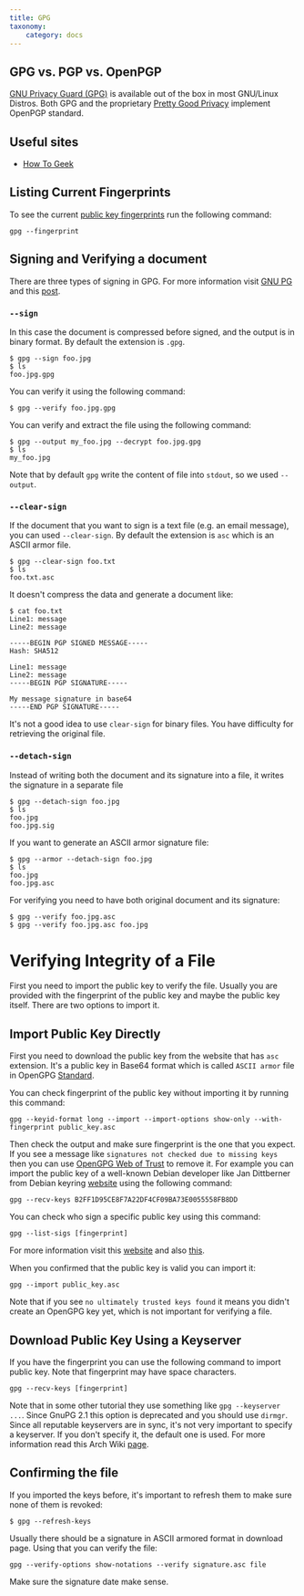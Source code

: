 ```yaml
---
title: GPG
taxonomy:
    category: docs
---
```


## GPG vs. PGP vs. OpenPGP

[GNU Privacy Guard (GPG)](https://en.wikipedia.org/wiki/GNU_Privacy_Guard) is available out of the box in most GNU/Linux Distros. Both GPG and the proprietary [Pretty Good Privacy](https://en.wikipedia.org/wiki/Pretty_Good_Privacy) implement OpenPGP standard.

## Useful sites

* [How To Geek](https://www.howtogeek.com/427982/how-to-encrypt-and-decrypt-files-with-gpg-on-linux/)

## Listing Current Fingerprints

To see the current [public key fingerprints](https://en.wikipedia.org/wiki/Public_key_fingerprint) run the following command:

```
gpg --fingerprint
```

## Signing and Verifying a document

There are three types of signing in GPG. For more information visit [GNU PG](https://www.gnupg.org/gph/en/manual/x135.html) and this [post](https://superuser.com/questions/1579649/how-to-fix-warning-not-a-detached-signature).

### `--sign`

In this case the document is compressed before signed, and the output is in binary format. By default the extension is `.gpg`.

```
$ gpg --sign foo.jpg
$ ls
foo.jpg.gpg
```

You can verify it using the following command:

```
$ gpg --verify foo.jpg.gpg
```

You can verify and extract the file using the following command:

```
$ gpg --output my_foo.jpg --decrypt foo.jpg.gpg
$ ls
my_foo.jpg
```
Note that by default `gpg` write the content of file into `stdout`, so we used `--output`.

### `--clear-sign`

If the document that you want to sign is a text file (e.g. an email message), you can used `--clear-sign`. By default the extension is `asc` which is an ASCII armor file.

```
$ gpg --clear-sign foo.txt
$ ls
foo.txt.asc
```

It doesn't compress the data and generate a document like:

```
$ cat foo.txt
Line1: message
Line2: message
```

```
-----BEGIN PGP SIGNED MESSAGE-----
Hash: SHA512

Line1: message
Line2: message
-----BEGIN PGP SIGNATURE-----

My message signature in base64
-----END PGP SIGNATURE-----
```

It's not a good idea to use `clear-sign` for binary files. You have difficulty for retrieving the original file.

### `--detach-sign`

Instead of writing both the document and its signature into a file, it writes the signature in a separate file

```
$ gpg --detach-sign foo.jpg
$ ls
foo.jpg
foo.jpg.sig
```

If you want to generate an ASCII armor signature file:

```
$ gpg --armor --detach-sign foo.jpg
$ ls
foo.jpg
foo.jpg.asc
```

For verifying you need to have both original document and its signature:

```
$ gpg --verify foo.jpg.asc
$ gpg --verify foo.jpg.asc foo.jpg
```

# Verifying Integrity of a File

First you need to import the public key to verify the file. Usually you are provided with the fingerprint of the public key and maybe the public key itself. There are two options to import it.

## Import Public Key Directly

First you need to download the public key from the website that has `asc` extension. It's a public key in Base64 format which is called `ASCII armor` file in OpenGPG [Standard](https://en.wikipedia.org/wiki/Base64#OpenPGP).

You can check fingerprint of the public key without importing it by running this command:

```
gpg --keyid-format long --import --import-options show-only --with-fingerprint public_key.asc
```

Then check the output and make sure fingerprint is the one that you expect. If you see a message like `signatures not checked due to missing keys` then you can use [OpenGPG Web of Trust](https://en.wikipedia.org/wiki/Web_of_trust) to remove it. For example you can import the public key of a well-known Debian developer like Jan Dittberner from Debian keyring [website](https://keyring.debian.org/) using the following command:

```
gpg --recv-keys B2FF1D95CE8F7A22DF4CF09BA73E0055558FB8DD
```
You can check who sign a specific public key using this command:

```
gpg --list-sigs [fingerprint]
```

For more information visit this [website](https://www.debian.org/events/keysigning) and also [this](https://infra.apache.org/openpgp.html).

When you confirmed that the public key is valid you can import it:

```
gpg --import public_key.asc
```

Note that if you see `no ultimately trusted keys found` it means you didn't create an OpenGPG key yet, which is not important for verifying a file.

## Download Public Key Using a Keyserver

If you have the fingerprint you can use the following command to import public key. Note that fingerprint may have space characters.

```
gpg --recv-keys [fingerprint]
```

Note that in some other tutorial they use something like `gpg --keyserver ...`. Since GnuPG 2.1 this option is deprecated and you should use `dirmgr`. Since all reputable keyservers are in sync, it's not very important to specify a keyserver. If you don't specify it, the default one is used. For more information read this Arch Wiki [page](https://wiki.archlinux.org/title/GnuPG#Configuration_files).

## Confirming the file

If you imported the keys before, it's important to refresh them to make sure none of them is revoked:

```
$ gpg --refresh-keys
```

Usually there should be a signature in ASCII armored format in download page. Using that you can verify the file:

```
gpg --verify-options show-notations --verify signature.asc file
```

Make sure the signature date make sense.
